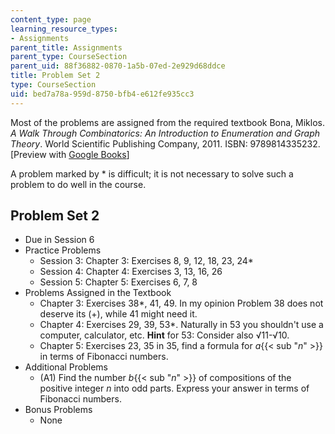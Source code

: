 ```yaml
---
content_type: page
learning_resource_types:
- Assignments
parent_title: Assignments
parent_type: CourseSection
parent_uid: 88f36882-0870-1a5b-07ed-2e929d68ddce
title: Problem Set 2
type: CourseSection
uid: bed7a78a-959d-8750-bfb4-e612fe935cc3
---
```


Most of the problems are assigned from the required textbook Bona, Miklos. _A Walk Through Combinatorics: An Introduction to Enumeration and Graph Theory_. World Scientific Publishing Company, 2011. ISBN: 9789814335232. \[Preview with [Google Books](http://books.google.com/books?id=TzJ2L9ZmlQUC&pg=PAfrontcover)\]

A problem marked by \* is difficult; it is not necessary to solve such a problem to do well in the course.

Problem Set 2
-------------

*   Due in Session 6
*   Practice Problems
    *   Session 3: Chapter 3: Exercises 8, 9, 12, 18, 23, 24\*
    *   Session 4: Chapter 4: Exercises 3, 13, 16, 26
    *   Session 5: Chapter 5: Exercises 6, 7, 8
*   Problems Assigned in the Textbook
    *   Chapter 3: Exercises 38\*, 41, 49. In my opinion Problem 38 does not deserve its (+), while 41 might need it.
    *   Chapter 4: Exercises 29, 39, 53\*. Naturally in 53 you shouldn't use a computer, calculator, etc. **Hint** for 53: Consider also √11-√10.
    *   Chapter 5: Exercises 23, 35 in 35, find a formula for _a_{{< sub "_n_" >}} in terms of Fibonacci numbers.
*   Additional Problems
    *   (A1) Find the number _b_{{< sub "_n_" >}} of compositions of the positive integer _n_ into odd parts. Express your answer in terms of Fibonacci numbers.
*   Bonus Problems
    *   None